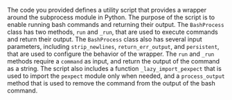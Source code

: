 The code you provided defines a utility script that provides a wrapper around the subprocess module in Python. The purpose of the script is to enable running bash commands and returning their output. The `BashProcess` class has two methods, `run` and `_run`, that are used to execute commands and return their output. The `BashProcess` class also has several input parameters, including `strip_newlines`, `return_err_output`, and `persistent`, that are used to configure the behavior of the wrapper. The `run` and `_run` methods require a `command` as input, and return the output of the command as a string. The script also includes a function `_lazy_import_pexpect` that is used to import the `pexpect` module only when needed, and a `process_output` method that is used to remove the command from the output of the bash command.

